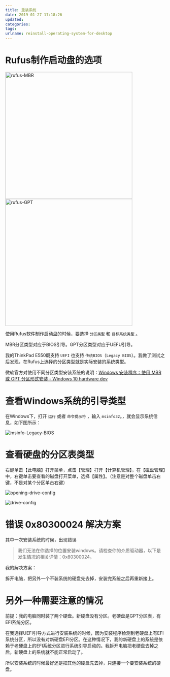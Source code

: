 ```yaml
---
title: 重装系统
date: 2019-01-27 17:18:26
updated:
categories:
tags:
urlname: reinstall-operating-system-for-desktop
---
```


# Rufus制作启动盘的选项

<img src="rufus-MBR.png" alt="rufus-MBR" width="400"><img src="rufus-GPT.png" alt="rufus-GPT" width="400">

使用Rufus软件制作启动盘的时候，要选择 `分区类型` 和 `目标系统类型` 。

MBR分区类型对应于BIOS引导。GPT分区类型对应于UEFU引导。

我的ThinkPad E550既支持 `UEFI` 也支持 `传统BIOS`（`Legacy BIOS`）。我做了测试之后发现，在Rufus上选择的分区类型就是实际安装的系统类型。

微软官方对使用不同分区类型安装系统的说明：[Windows 安装程序：使用 MBR 或 GPT 分区形式安装 - Windows 10 hardware dev](https://msdn.microsoft.com/zh-cn/library/windows/hardware/dn938372)

# 查看Windows系统的引导类型

在Windows下，打开 `运行` 或者 `命令提示符` ，输入 `msinfo32`。，就会显示系统信息，如下图所示：

![msinfo-Legacy-BIOS](msinfo32-Legacy-BIOS.png)

# 查看硬盘的分区表类型

右键单击【此电脑】打开菜单，点击【管理】打开【计算机管理】，在【磁盘管理】中，右键单击要查看的磁盘打开菜单，选择【属性】。（注意是对整个磁盘单击右键，不是对某个分区单击右键）

![opening-drive-config](opening-drive-config.png)

![drive-config](drive-config.png)

# 错误 0x80300024 解决方案

其中一次安装系统的时候，出现错误

>  我们无法在你选择的位置安装windows。请检查你的介质驱动器，以下是发生情况的相关详情：0x80300024。

我的解决方案：

拆开电脑，把另外一个不装系统的硬盘先去掉，安装完系统之后再重新接上。

# 另外一种需要注意的情况

前提：我的电脑同时装了两个硬盘。新硬盘没有分区。老硬盘是GPT分区表，有EFI系统分区。

在我选择UEFI引导方式进行安装系统的时候，因为安装程序检测到老硬盘上有EFI系统分区，所以没有对新硬盘EFI分区。在这种情况下，我的新硬盘上的系统是依赖于老硬盘上的EFI系统分区进行系统引导启动的。我拆开电脑把老硬盘去掉之后，新硬盘上的系统就不能正常启动了。

所以安装系统的时候最好还是把其他的硬盘先去掉，只连接一个要安装系统的硬盘。